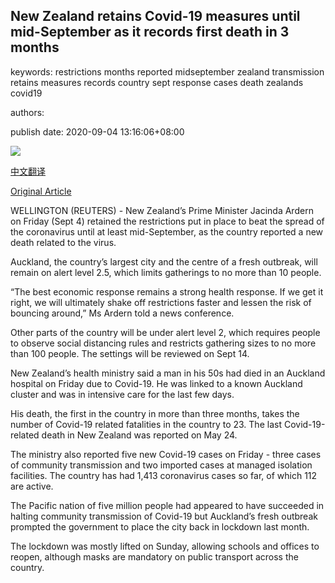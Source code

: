 ## New Zealand retains Covid-19 measures until mid-September as it records first death in 3 months

keywords: restrictions months reported midseptember zealand transmission retains measures records country sept response cases death zealands covid19

authors: 

publish date: 2020-09-04 13:16:06+08:00

![](https://www.straitstimes.com/sites/default/files/styles/x_large/public/articles/2020/09/04/af_auckland_covid_040920.jpg?itok=ofHUkz2-)

[中文翻译](New%20Zealand%20retains%20Covid-19%20measures%20until%20mid-September%20as%20it%20records%20first%20death%20in%203%20months_zh.md)

[Original Article](https://www.straitstimes.com/asia/australianz/new-zealand-to-retain-coronavirus-measures-across-country-until-mid-september)

WELLINGTON (REUTERS) - New Zealand’s Prime Minister Jacinda Ardern on Friday (Sept 4) retained the restrictions put in place to beat the spread of the coronavirus until at least mid-September, as the country reported a new death related to the virus.

Auckland, the country’s largest city and the centre of a fresh outbreak, will remain on alert level 2.5, which limits gatherings to no more than 10 people.

“The best economic response remains a strong health response. If we get it right, we will ultimately shake off restrictions faster and lessen the risk of bouncing around,” Ms Ardern told a news conference.

Other parts of the country will be under alert level 2, which requires people to observe social distancing rules and restricts gathering sizes to no more than 100 people. The settings will be reviewed on Sept 14.

New Zealand’s health ministry said a man in his 50s had died in an Auckland hospital on Friday due to Covid-19. He was linked to a known Auckland cluster and was in intensive care for the last few days.

His death, the first in the country in more than three months, takes the number of Covid-19 related fatalities in the country to 23. The last Covid-19-related death in New Zealand was reported on May 24.

The ministry also reported five new Covid-19 cases on Friday - three cases of community transmission and two imported cases at managed isolation facilities. The country has had 1,413 coronavirus cases so far, of which 112 are active.

The Pacific nation of five million people had appeared to have succeeded in halting community transmission of Covid-19 but Auckland’s fresh outbreak prompted the government to place the city back in lockdown last month.

The lockdown was mostly lifted on Sunday, allowing schools and offices to reopen, although masks are mandatory on public transport across the country.